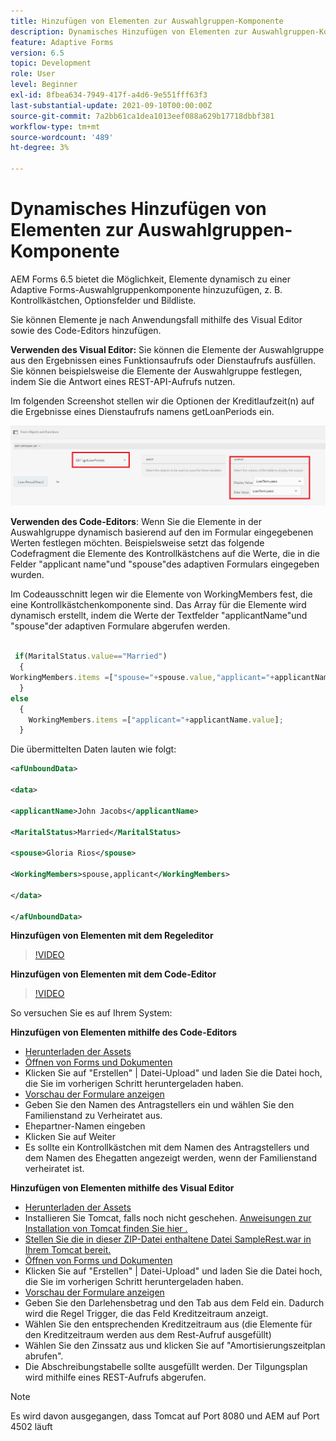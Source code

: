 ```yaml
---
title: Hinzufügen von Elementen zur Auswahlgruppen-Komponente
description: Dynamisches Hinzufügen von Elementen zur Auswahlgruppen-Komponente
feature: Adaptive Forms
version: 6.5
topic: Development
role: User
level: Beginner
exl-id: 8fbea634-7949-417f-a4d6-9e551fff63f3
last-substantial-update: 2021-09-10T00:00:00Z
source-git-commit: 7a2bb61ca1dea1013eef088a629b17718dbbf381
workflow-type: tm+mt
source-wordcount: '489'
ht-degree: 3%

---
```


# Dynamisches Hinzufügen von Elementen zur Auswahlgruppen-Komponente

AEM Forms 6.5 bietet die Möglichkeit, Elemente dynamisch zu einer Adaptive Forms-Auswahlgruppenkomponente hinzuzufügen, z. B. Kontrollkästchen, Optionsfelder und Bildliste.


Sie können Elemente je nach Anwendungsfall mithilfe des Visual Editor sowie des Code-Editors hinzufügen.

**Verwenden des Visual Editor:** Sie können die Elemente der Auswahlgruppe aus den Ergebnissen eines Funktionsaufrufs oder Dienstaufrufs ausfüllen. Sie können beispielsweise die Elemente der Auswahlgruppe festlegen, indem Sie die Antwort eines REST-API-Aufrufs nutzen.

Im folgenden Screenshot stellen wir die Optionen der Kreditlaufzeit(n) auf die Ergebnisse eines Dienstaufrufs namens getLoanPeriods ein.

![Regeleditor](assets/ruleeditor.png)

**Verwenden des Code-Editors**: Wenn Sie die Elemente in der Auswahlgruppe dynamisch basierend auf den im Formular eingegebenen Werten festlegen möchten. Beispielsweise setzt das folgende Codefragment die Elemente des Kontrollkästchens auf die Werte, die in die Felder &quot;applicant name&quot;und &quot;spouse&quot;des adaptiven Formulars eingegeben wurden.

Im Codeausschnitt legen wir die Elemente von WorkingMembers fest, die eine Kontrollkästchenkomponente sind. Das Array für die Elemente wird dynamisch erstellt, indem die Werte der Textfelder &quot;applicantName&quot;und &quot;spouse&quot;der adaptiven Formulare abgerufen werden.

```javascript
 
 if(MaritalStatus.value=="Married")
  {
WorkingMembers.items =["spouse="+spouse.value,"applicant="+applicantName.value];
  }
else
  {
    WorkingMembers.items =["applicant="+applicantName.value];
  }
```

Die übermittelten Daten lauten wie folgt:

```xml
<afUnboundData>

<data>

<applicantName>John Jacobs</applicantName>

<MaritalStatus>Married</MaritalStatus>

<spouse>Gloria Rios</spouse>

<WorkingMembers>spouse,applicant</WorkingMembers>

</data>

</afUnboundData>
```

**Hinzufügen von Elementen mit dem Regeleditor**

>[!VIDEO](https://video.tv.adobe.com/v/26847?quality=12&learn=on)

**Hinzufügen von Elementen mit dem Code-Editor**

>[!VIDEO](https://video.tv.adobe.com/v/26848?quality=12&learn=on)

So versuchen Sie es auf Ihrem System:

**Hinzufügen von Elementen mithilfe des Code-Editors**

* [Herunterladen der Assets](assets/usingthecodeeditor.zip)
* [Öffnen von Forms und Dokumenten](http://localhost:4502/aem/forms.html/content/dam/formsanddocuments)
* Klicken Sie auf &quot;Erstellen&quot; | Datei-Upload&quot; und laden Sie die Datei hoch, die Sie im vorherigen Schritt heruntergeladen haben.
* [Vorschau der Formulare anzeigen](http://localhost:4502/content/dam/formsanddocuments/simpleform/jcr:content?wcmmode=disabled)
* Geben Sie den Namen des Antragstellers ein und wählen Sie den Familienstand zu Verheiratet aus.
* Ehepartner-Namen eingeben
* Klicken Sie auf Weiter
* Es sollte ein Kontrollkästchen mit dem Namen des Antragstellers und dem Namen des Ehegatten angezeigt werden, wenn der Familienstand verheiratet ist.

**Hinzufügen von Elementen mithilfe des Visual Editor**

* [Herunterladen der Assets](assets/usingthevisualeditor.zip)
* Installieren Sie Tomcat, falls noch nicht geschehen. [Anweisungen zur Installation von Tomcat finden Sie hier .](https://experienceleague.adobe.com/docs/experience-manager-learn/forms/ic-print-channel-tutorial/introduction.html)
* [Stellen Sie die in dieser ZIP-Datei enthaltene Datei SampleRest.war in Ihrem Tomcat bereit.](assets/sample-rest.zip)
* [Öffnen von Forms und Dokumenten](http://localhost:4502/aem/forms.html/content/dam/formsanddocuments)
* Klicken Sie auf &quot;Erstellen&quot; | Datei-Upload&quot; und laden Sie die Datei hoch, die Sie im vorherigen Schritt heruntergeladen haben.
* [Vorschau der Formulare anzeigen](http://localhost:4502/content/dam/formsanddocuments/amortizationschedule/jcr:content?wcmmode=disabled)
* Geben Sie den Darlehensbetrag und den Tab aus dem Feld ein. Dadurch wird die Regel Trigger, die das Feld Kreditzeitraum anzeigt.
* Wählen Sie den entsprechenden Kreditzeitraum aus (die Elemente für den Kreditzeitraum werden aus dem Rest-Aufruf ausgefüllt)
* Wählen Sie den Zinssatz aus und klicken Sie auf &quot;Amortisierungszeitplan abrufen&quot;.
* Die Abschreibungstabelle sollte ausgefüllt werden. Der Tilgungsplan wird mithilfe eines REST-Aufrufs abgerufen.

>[!NOTE]
> Es wird davon ausgegangen, dass Tomcat auf Port 8080 und AEM auf Port 4502 läuft
